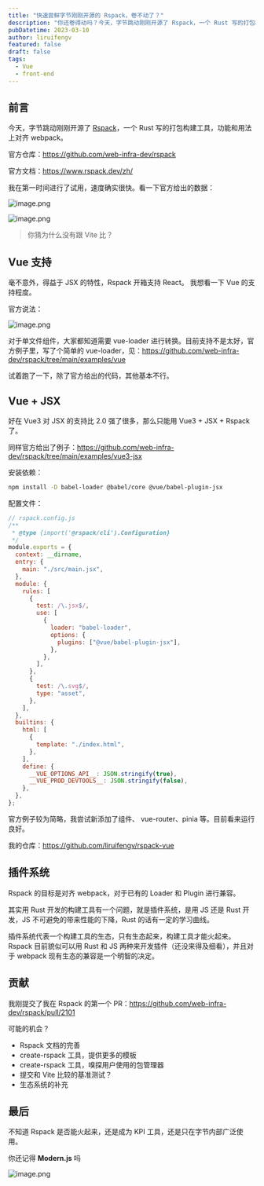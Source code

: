 ```yaml
---
title: "快速尝鲜字节刚刚开源的 Rspack，卷不动了？"
description: "你还卷得动吗？今天，字节跳动刚刚开源了 Rspack，一个 Rust 写的打包构建工具，功能和用法上对齐 webpack。"
pubDatetime: 2023-03-10
author: liruifengv
featured: false
draft: false
tags:
  - Vue
  - front-end
---
```


## 前言

今天，字节跳动刚刚开源了 [Rspack](https://github.com/web-infra-dev/rspack)，一个 Rust 写的打包构建工具，功能和用法上对齐 webpack。

官方仓库：https://github.com/web-infra-dev/rspack

官方文档：https://www.rspack.dev/zh/

我在第一时间进行了试用，速度确实很快。看一下官方给出的数据：

![image.png](https://bucket.liruifengv.com/rspack-vue/dev-compare.png)

![image.png](https://bucket.liruifengv.com/rspack-vue/build-compare.png)

> 你猜为什么没有跟 Vite 比？

## Vue 支持

毫不意外，得益于 JSX 的特性，Rspack 开箱支持 React。 我想看一下 Vue 的支持程度。

官方说法：

![image.png](https://bucket.liruifengv.com/rspack-vue/rspack-vue-support.png)

对于单文件组件，大家都知道需要 vue-loader 进行转换。目前支持不是太好，官方例子里，写了个简单的 vue-loader，见：https://github.com/web-infra-dev/rspack/tree/main/examples/vue

试着跑了一下，除了官方给出的代码，其他基本不行。

## Vue + JSX

好在 Vue3 对 JSX 的支持比 2.0 强了很多，那么只能用 Vue3 + JSX + Rspack 了。

同样官方给出了例子：https://github.com/web-infra-dev/rspack/tree/main/examples/vue3-jsx

安装依赖：

```bash
npm install -D babel-loader @babel/core @vue/babel-plugin-jsx
```

配置文件：

```js
// rspack.config.js
/**
 * @type {import('@rspack/cli').Configuration}
 */
module.exports = {
  context: __dirname,
  entry: {
    main: "./src/main.jsx",
  },
  module: {
    rules: [
      {
        test: /\.jsx$/,
        use: [
          {
            loader: "babel-loader",
            options: {
              plugins: ["@vue/babel-plugin-jsx"],
            },
          },
        ],
      },
      {
        test: /\.svg$/,
        type: "asset",
      },
    ],
  },
  builtins: {
    html: [
      {
        template: "./index.html",
      },
    ],
    define: {
      __VUE_OPTIONS_API__: JSON.stringify(true),
      __VUE_PROD_DEVTOOLS__: JSON.stringify(false),
    },
  },
};
```

官方例子较为简略，我尝试新添加了组件、 vue-router、pinia 等。目前看来运行良好。

我的仓库：https://github.com/liruifengv/rspack-vue

## 插件系统

Rspack 的目标是对齐 webpack，对于已有的 Loader 和 Plugin 进行兼容。

其实用 Rust 开发的构建工具有一个问题，就是插件系统，是用 JS 还是 Rust 开发，JS 不可避免的带来性能的下降，Rust 的话有一定的学习曲线。

插件系统代表一个构建工具的生态，只有生态起来，构建工具才能火起来。Rspack 目前貌似可以用 Rust 和 JS 两种来开发插件（还没来得及细看），并且对于 webpack 现有生态的兼容是一个明智的决定。

## 贡献

我刚提交了我在 Rspack 的第一个 PR：https://github.com/web-infra-dev/rspack/pull/2101

可能的机会？

- Rspack 文档的完善
- create-rspack 工具，提供更多的模板
- create-rspack 工具，嗅探用户使用的包管理器
- 提交和 Vite 比较的基准测试？
- 生态系统的补充

## 最后

不知道 Rspack 是否能火起来，还是成为 KPI 工具，还是只在字节内部广泛使用。

你还记得 **Modern.js** 吗

![image.png](https://bucket.liruifengv.com/rspack-vue/evan-rspack.jpg)
